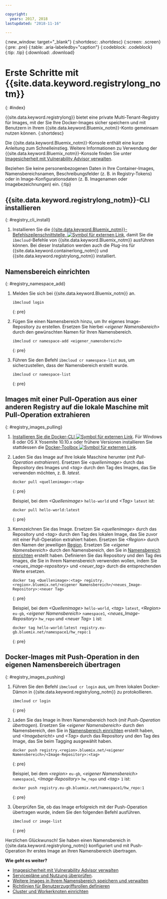 ```yaml
---

copyright:
  years: 2017, 2018
lastupdated: "2018-11-16"

---
```


{:new_window: target="_blank"}
{:shortdesc: .shortdesc}
{:screen: .screen}
{:pre: .pre}
{:table: .aria-labeledby="caption"}
{:codeblock: .codeblock}
{:tip: .tip}
{:download: .download}

# Erste Schritte mit {{site.data.keyword.registrylong_notm}}
{: #index}

{{site.data.keyword.registrylong}} bietet eine private Multi-Tenant-Registry für Images, mit der Sie Ihre Docker-Images sicher speichern und mit Benutzern in Ihrem {{site.data.keyword.Bluemix_notm}}-Konto gemeinsam nutzen können.
{:shortdesc}

Die {{site.data.keyword.Bluemix_notm}}-Konsole enthält eine kurze Anleitung zum Schnelleinstieg. Weitere Informationen zu Verwendung der {{site.data.keyword.Bluemix_notm}}-Konsole finden Sie unter [Imagesicherheit mit Vulnerability Advisor verwalten](/docs/services/va/va_index.html). 

Beziehen Sie keine personenbezogenen Daten in Ihre Container-Images, Namensbereichsnamen, Beschreibungsfelder (z. B. in Registry-Tokens) oder in Image-Konfigurationsdaten (z. B. Imagenamen oder Imagebezeichnungen) ein.
{:tip}

## {{site.data.keyword.registrylong_notm}}-CLI installieren
{: #registry_cli_install}

1. Installieren Sie die [{{site.data.keyword.Bluemix_notm}}-Befehlszeilenschnittstelle, ![Symbol für externen Link](../../icons/launch-glyph.svg "Symbol für externen Link")](http://clis.ng.bluemix.net/ui/home.html), damit Sie die `ibmcloud`-Befehle von {{site.data.keyword.Bluemix_notm}} ausführen können. Bei dieser Installation werden auch die Plug-ins für {{site.data.keyword.containerlong_notm}} und {{site.data.keyword.registrylong_notm}} installiert. 

## Namensbereich einrichten
{: #registry_namespace_add}

1. Melden Sie sich bei {{site.data.keyword.Bluemix_notm}} an.

   ```
   ibmcloud login
   ```
   {: pre}

2. Fügen Sie einen Namensbereich hinzu, um Ihr eigenes Image-Repository zu erstellen. Ersetzen Sie hierbei _&lt;eigener Namensbereich&gt;_ durch den gewünschten Namen für Ihren Namensbereich.

   ```
   ibmcloud cr namespace-add <eigener_namensbereich>
   ```
   {: pre}

3. Führen Sie den Befehl `ibmcloud cr namespace-list` aus, um sicherzustellen, dass der Namensbereich erstellt wurde.

   ```
   ibmcloud cr namespace-list
   ```
   {: pre}

## Images mit einer Pull-Operation aus einer anderen Registry auf die lokale Maschine mit Pull-Operation extrahieren
{: #registry_images_pulling}

1. [Installieren Sie die Docker-CLI ![Symbol für externen Link](../../icons/launch-glyph.svg "Symbol für externen Link")](https://www.docker.com/community-edition#/download). Für Windows 8 oder OS X Yosemite 10.10.x oder frühere Versionen installieren Sie stattdessen die [Docker-Toolbox ![Symbol für externen Link](../../icons/launch-glyph.svg "Symbol für externen Link")](https://docs.docker.com/toolbox/).

2. Laden Sie das Image auf Ihre lokale Maschine herunter (_mit Pull-Operation extrahieren_). Ersetzen Sie _&lt;quellenimage&gt;_ durch das Repository des Images und _&lt;tag&gt;_ durch den Tag des Images, das Sie verwenden möchten, z. B. _latest_. 

   ```
   docker pull <quellenimage>:<tag>
   ```
   {: pre}

   Beispiel, bei dem _&lt;Quellenimage&gt;_ `hello-world` und _&lt;Tag&gt;_ `latest` ist:

   ```
   docker pull hello-world:latest
   ```
   {: pre}

3. Kennzeichnen Sie das Image. Ersetzen Sie _&lt;quellenimage&gt;_ durch das Repository und _&lt;tag&gt;_ durch den Tag des lokalen Image, das Sie zuvor mit einer Pull-Operation extrahiert haben. Ersetzen Sie _&lt;Region&gt;_ durch den Namen der jeweiligen [Region](registry_overview.html#registry_regions). Ersetzen Sie _&lt;eigener Namensbereich&gt;_ durch den Namensbereich, den Sie in [Namensbereich einrichten](index.html#registry_namespace_add) erstellt haben. Definieren Sie das Repository und den Tag des Images, die Sie in Ihrem Namensbereich verwenden wollen, indem Sie _&lt;neues_image-repository&gt;_ und _&lt;neuer_tag&gt;_ durch die entsprechenden Werte ersetzen.

   ```
   docker tag <Quellenimage>:<tag> registry.<region>.bluemix.net/<eigener Namensbereich>/<neues_Image-Repository>:<neuer Tag>
   ```
   {: pre}

   Beispiel, bei dem _&lt;Quellenimage&gt;_ `hello-world`, _&lt;tag&gt;_ `latest`, _&lt;Region&gt;_ `eu-gb`, _&lt;eigener Namensbereich&gt;_ `namespace1`, _&lt;neues_Image-Repository&gt;_ `hw_repo` und _&lt;neuer Tag&gt;_ `1` ist:

   ```
   docker tag hello-world:latest registry.eu-gb.bluemix.net/namespace1/hw_repo:1
   ```
   {: pre}

## Docker-Images mit Push-Operation in den eigenen Namensbereich übertragen
{: #registry_images_pushing}

1. Führen Sie den Befehl `ibmcloud cr login` aus, um Ihren lokalen Docker-Dämon in {{site.data.keyword.registrylong_notm}} zu protokollieren.

   ```
   ibmcloud cr login
   ```
   {: pre}

2. Laden Sie das Image in Ihren Namensbereich hoch (_mit Push-Operation übertragen_). Ersetzen Sie _&lt;eigener Namensbereich&gt;_ durch den Namensbereich,  den Sie in [Namensbereich einrichten](index.html#registry_namespace_add) erstellt haben, und _&lt;Imagebericht&gt;_ und _&lt;Tag&gt;_ durch das Repository und den Tag des Image, das Sie beim Tagging ausgewählt haben.

   ```
   docker push registry.<region>.bluemix.net/<eigener Namensbereich>/<Image-Repository>:<tag>
   ```
   {: pre}

   Beispiel, bei dem _&lt;region&gt;_ `eu-gb`, _&lt;eigener Namensbereich&gt;_ `namespace1`, _&lt;Image-Repository&gt;_ `hw_repo` und _&lt;tag&gt;_ `1` ist:

   ```
   docker push registry.eu-gb.bluemix.net/namespace1/hw_repo:1
   ```
   {: pre}

3. Überprüfen Sie, ob das Image erfolgreich mit der Push-Operation übertragen wurde, indem Sie den folgenden Befehl ausführen.

   ```
   ibmcloud cr image-list
   ```
   {: pre}

Herzlichen Glückwunsch! Sie haben einen Namensbereich in {{site.data.keyword.registrylong_notm}} konfiguriert und mit Push-Operation Ihr erstes Image an Ihren Namensbereich übertragen.

**Wie geht es weiter?**

- [Imagesicherheit mit Vulnerability Advisor verwalten](../va/va_index.html)
- [Servicepläne und Nutzung überprüfen](registry_overview.html#registry_plans).
- [Weitere Images in Ihrem Namensbereich speichern und verwalten](registry_images_.html)
- [Richtlinien für Benutzerzugriffsrollen definieren](/docs/services/Registry/registry_users.html#user)
- [Cluster und Workerknoten einrichten](/docs/containers/cs_clusters.html#clusters)
